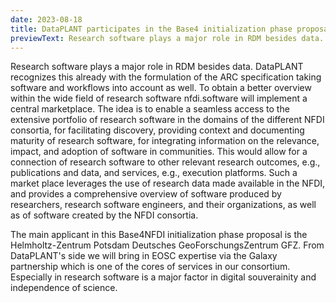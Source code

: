 ```yaml
---
date: 2023-08-18
title: DataPLANT participates in the Base4 initialization phase proposal nfdi.software
previewText: Research software plays a major role in RDM besides data. DataPLANT  recognizes this already with the formulation of the ARC specification  taking software and workflows into account as well. To obtain a better  overview within the wide field of research software nfdi.software will  implement a central marketplace. The idea is to enable a seamless access  to the extensive portfolio of research software in the domains of the  different NFDI consortia, for facilitating discovery...
---
```


Research software plays a major role in RDM besides data. DataPLANT  recognizes this already with the formulation of the ARC specification  taking software and workflows into account as well. To obtain a better  overview within the wide field of research software nfdi.software will  implement a central marketplace. The idea is to enable a seamless access  to the extensive portfolio of research software in the domains of the  different NFDI consortia, for facilitating discovery, providing context  and documenting maturity of research software, for integrating  information on the relevance, impact, and adoption of software in  communities. This would allow for a connection of research software to  other relevant research outcomes, e.g., publications and data, and  services, e.g., execution platforms. Such a market place leverages the  use of research data made available in the NFDI, and provides a  comprehensive overview of software produced by researchers, research  software engineers, and their organizations, as well as of software  created by the NFDI consortia.    

The main applicant in this Base4NFDI initialization phase proposal is  the Helmholtz-Zentrum Potsdam Deutsches GeoForschungsZentrum GFZ. From  DataPLANT's side we will bring in EOSC expertise via the Galaxy  partnership which is one of the cores of services in our consortium.  Especially in research software is a major factor in digital  souverainity and independence of science.   





